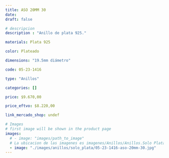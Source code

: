 ```yaml
---
title: ASO 20MM 30
date: 
draft: false

# descripcion
description : "Anillo de plata 925."

materials: Plata 925

color: Plateado

dimensions: "19.5mm diámetro"

code: 05-23-1416

type: "Anillos"

categories: []

price: $9.670,00

price_eftvo: $8.220,00

link_mercado_shop: undef

# Images
# first image will be shown in the product page
images:
  # - image: "images/path_to_image"
  # La ubicacion de las imagenes es imagenes/Anillos/Anillos.Solo Plata/05-23-1416-aso-20mm-30
  - image: "./images/anillos/solo_plata/05-23-1416-aso-20mm-30.jpg"
---
```

